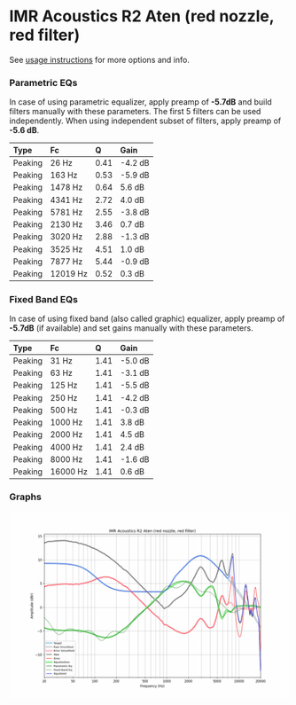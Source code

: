 # IMR Acoustics R2 Aten (red nozzle, red filter)
See [usage instructions](https://github.com/jaakkopasanen/AutoEq#usage) for more options and info.

### Parametric EQs
In case of using parametric equalizer, apply preamp of **-5.7dB** and build filters manually
with these parameters. The first 5 filters can be used independently.
When using independent subset of filters, apply preamp of **-5.6 dB**.

| Type    | Fc       |    Q | Gain    |
|:--------|:---------|:-----|:--------|
| Peaking | 26 Hz    | 0.41 | -4.2 dB |
| Peaking | 163 Hz   | 0.53 | -5.9 dB |
| Peaking | 1478 Hz  | 0.64 | 5.6 dB  |
| Peaking | 4341 Hz  | 2.72 | 4.0 dB  |
| Peaking | 5781 Hz  | 2.55 | -3.8 dB |
| Peaking | 2130 Hz  | 3.46 | 0.7 dB  |
| Peaking | 3020 Hz  | 2.88 | -1.3 dB |
| Peaking | 3525 Hz  | 4.51 | 1.0 dB  |
| Peaking | 7877 Hz  | 5.44 | -0.9 dB |
| Peaking | 12019 Hz | 0.52 | 0.3 dB  |

### Fixed Band EQs
In case of using fixed band (also called graphic) equalizer, apply preamp of **-5.7dB**
(if available) and set gains manually with these parameters.

| Type    | Fc       |    Q | Gain    |
|:--------|:---------|:-----|:--------|
| Peaking | 31 Hz    | 1.41 | -5.0 dB |
| Peaking | 63 Hz    | 1.41 | -3.1 dB |
| Peaking | 125 Hz   | 1.41 | -5.5 dB |
| Peaking | 250 Hz   | 1.41 | -4.2 dB |
| Peaking | 500 Hz   | 1.41 | -0.3 dB |
| Peaking | 1000 Hz  | 1.41 | 3.8 dB  |
| Peaking | 2000 Hz  | 1.41 | 4.5 dB  |
| Peaking | 4000 Hz  | 1.41 | 2.4 dB  |
| Peaking | 8000 Hz  | 1.41 | -1.6 dB |
| Peaking | 16000 Hz | 1.41 | 0.6 dB  |

### Graphs
![](./IMR%20Acoustics%20R2%20Aten%20(red%20nozzle,%20red%20filter).png)